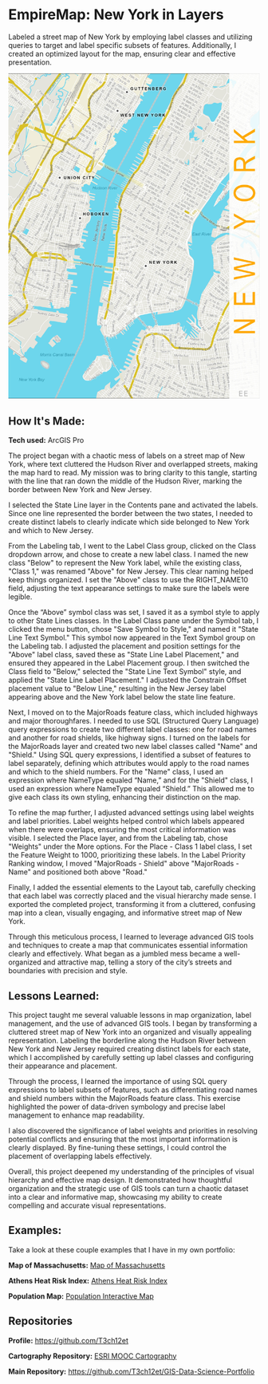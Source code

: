 # EmpireMap: New York in Layers
Labeled a street map of New York by employing label classes and utilizing queries to target and label specific subsets of features. Additionally, I created an optimized layout for the map, ensuring clear and effective presentation.

<img src="./New York.jpg" img alt = "New York Map"/>

## How It's Made:

**Tech used:** ArcGIS Pro

The project began with a chaotic mess of labels on a street map of New York, where text cluttered the Hudson River and overlapped streets, making the map hard to read. My mission was to bring clarity to this tangle, starting with the line that ran down the middle of the Hudson River, marking the border between New York and New Jersey.

I selected the State Line layer in the Contents pane and activated the labels. Since one line represented the border between the two states, I needed to create distinct labels to clearly indicate which side belonged to New York and which to New Jersey. 

From the Labeling tab, I went to the Label Class group, clicked on the Class dropdown arrow, and chose to create a new label class. I named the new class "Below" to represent the New York label, while the existing class, "Class 1," was renamed "Above" for New Jersey. This clear naming helped keep things organized. I set the "Above" class to use the RIGHT_NAME10 field, adjusting the text appearance settings to make sure the labels were legible.

Once the “Above” symbol class was set, I saved it as a symbol style to apply to other State Lines classes. In the Label Class pane under the Symbol tab, I clicked the menu button, chose "Save Symbol to Style," and named it "State Line Text Symbol." This symbol now appeared in the Text Symbol group on the Labeling tab. I adjusted the placement and position settings for the "Above" label class, saved these as "State Line Label Placement," and ensured they appeared in the Label Placement group. I then switched the Class field to "Below," selected the "State Line Text Symbol" style, and applied the "State Line Label Placement." I adjusted the Constrain Offset placement value to "Below Line," resulting in the New Jersey label appearing above and the New York label below the state line feature. 

Next, I moved on to the MajorRoads feature class, which included highways and major thoroughfares. I needed to use SQL (Structured Query Language) query expressions to create two different label classes: one for road names and another for road shields, like highway signs. I turned on the labels for the MajorRoads layer and created two new label classes called "Name" and "Shield." Using SQL query expressions, I identified a subset of features to label separately, defining which attributes would apply to the road names and which to the shield numbers. For the "Name" class, I used an expression where NameType equaled “Name,” and for the "Shield" class, I used an expression where NameType equaled “Shield.” This allowed me to give each class its own styling, enhancing their distinction on the map.

To refine the map further, I adjusted advanced settings using label weights and label priorities. Label weights helped control which labels appeared when there were overlaps, ensuring the most critical information was visible. I selected the Place layer, and from the Labeling tab, chose "Weights" under the More options. For the Place - Class 1 label class, I set the Feature Weight to 1000, prioritizing these labels. In the Label Priority Ranking window, I moved "MajorRoads - Shield" above "MajorRoads - Name" and positioned both above "Road." 

Finally, I added the essential elements to the Layout tab, carefully checking that each label was correctly placed and the visual hierarchy made sense. I exported the completed project, transforming it from a cluttered, confusing map into a clean, visually engaging, and informative street map of New York.

Through this meticulous process, I learned to leverage advanced GIS tools and techniques to create a map that communicates essential information clearly and effectively. What began as a jumbled mess became a well-organized and attractive map, telling a story of the city’s streets and boundaries with precision and style.

## Lessons Learned:

This project taught me several valuable lessons in map organization, label management, and the use of advanced GIS tools. I began by transforming a cluttered street map of New York into an organized and visually appealing representation. Labeling the borderline along the Hudson River between New York and New Jersey required creating distinct labels for each state, which I accomplished by carefully setting up label classes and configuring their appearance and placement. 

Through the process, I learned the importance of using SQL query expressions to label subsets of features, such as differentiating road names and shield numbers within the MajorRoads feature class. This exercise highlighted the power of data-driven symbology and precise label management to enhance map readability. 

I also discovered the significance of label weights and priorities in resolving potential conflicts and ensuring that the most important information is clearly displayed. By fine-tuning these settings, I could control the placement of overlapping labels effectively. 

Overall, this project deepened my understanding of the principles of visual hierarchy and effective map design. It demonstrated how thoughtful organization and the strategic use of GIS tools can turn a chaotic dataset into a clear and informative map, showcasing my ability to create compelling and accurate visual representations.

## Examples:
Take a look at these couple examples that I have in my own portfolio:

**Map of Massachusetts:** [Map of Massachusetts](https://github.com/T3ch12et/GIS-Data-Science-Portfolio/tree/main/ESRI-MOOC-Cartography/Map-of-Massachusetts)

**Athens Heat Risk Index:** [Athens Heat Risk Index](https://github.com/T3ch12et/GIS-Data-Science-Portfolio/tree/main/ESRI-MOOC-GIS-for-Climate-Action/Athens-Heat-Risk-Index)

**Population Map:** [Population Interactive Map](https://github.com/T3ch12et/GIS-Data-Science-Portfolio/tree/main/Population-Interactive-Map)

## Repositories
**Profile:** https://github.com/T3ch12et

**Cartography Repository:** [ESRI MOOC Cartography](https://github.com/T3ch12et/GIS-Data-Science-Portfolio/tree/main/ESRI-MOOC-Cartography)

**Main Repository:** https://github.com/T3ch12et/GIS-Data-Science-Portfolio
